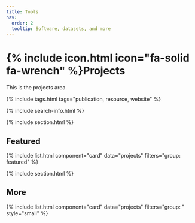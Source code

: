 ```yaml
---
title: Tools
nav:
  order: 2
  tooltip: Software, datasets, and more
---
```


# {% include icon.html icon="fa-solid fa-wrench" %}Projects

This is the projects area.

{% include tags.html tags="publication, resource, website" %}

{% include search-info.html %}

{% include section.html %}

## Featured

{% include list.html component="card" data="projects" filters="group: featured" %}

{% include section.html %}

## More

{% include list.html component="card" data="projects" filters="group: " style="small" %}
